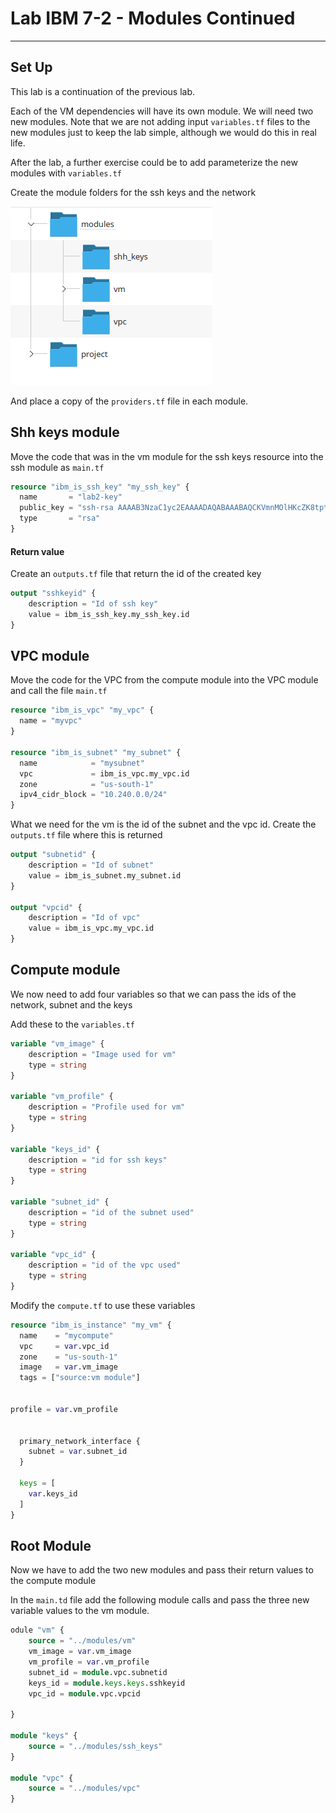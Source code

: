 # Lab IBM 7-2 - Modules Continued

---

## Set Up

This lab is a continuation of the previous lab.

Each of the VM dependencies will have its own module. We will need two new modules. Note that we are not adding input `variables.tf` files to the new modules just to keep the lab simple, although we would do this in real life.

After the lab, a further exercise could be to add parameterize the new modules with `variables.tf`

Create the module folders for the ssh keys and the network

![](images/ibm7-2.png)

And place a copy of the `providers.tf` file in each module. 

## Shh keys module

Move the code that was in the vm module for the ssh keys resource into the ssh module as `main.tf`

```terraform
resource "ibm_is_ssh_key" "my_ssh_key" {
  name       = "lab2-key"
  public_key = "ssh-rsa AAAAB3NzaC1yc2EAAAADAQABAAABAQCKVmnMOlHKcZK8tpt3MP1lqOLAcqcJzhsvJcjscgVERRN7/9484SOBJ3HSKxxNG5JN8owAjy5f9yYwcUg+JaUVuytn5Pv3aeYROHGGg+5G346xaq3DAwX6Y5ykr2fvjObgncQBnuU5KHWCECO/4h8uWuwh/kfniXPVjFToc+gnkqA+3RKpAecZhFXwfalQ9mMuYGFxn+fwn8cYEApsJbsEmb0iJwPiZ5hjFC8wREuiTlhPHDgkBLOiycd20op2nXzDbHfCHInquEe/gYxEitALONxm0swBOwJZwlTDOB7C6y2dzlrtxr1L59m7pCkWI4EtTRLvleehBoj3u7jB4usR"
  type       = "rsa"
}
```

#### Return value

Create an `outputs.tf` file that return the id of the created key


```terraform
output "sshkeyid" {
    description = "Id of ssh key"
    value = ibm_is_ssh_key.my_ssh_key.id
}
```

## VPC module

Move the code for the VPC from the compute module into the VPC module and call the file `main.tf`

```terraform 
resource "ibm_is_vpc" "my_vpc" {
  name = "myvpc"
}

resource "ibm_is_subnet" "my_subnet" {
  name            = "mysubnet"
  vpc             = ibm_is_vpc.my_vpc.id
  zone            = "us-south-1"
  ipv4_cidr_block = "10.240.0.0/24"
}
```

What we need for the vm is the id of the subnet and the vpc id.  Create the `outputs.tf` file where this is returned

```terraform
output "subnetid" {
    description = "Id of subnet"
    value = ibm_is_subnet.my_subnet.id
}

output "vpcid" {
    description = "Id of vpc"
    value = ibm_is_vpc.my_vpc.id
}
```

## Compute module

We now need to add four variables so that we can pass the ids of the network, subnet and the keys

Add these to the `variables.tf`

```terraform
variable "vm_image" {
    description = "Image used for vm"
    type = string
}

variable "vm_profile" {
    description = "Profile used for vm"
    type = string
}

variable "keys_id" {
    description = "id for ssh keys"
    type = string
}

variable "subnet_id" {
    description = "id of the subnet used"
    type = string
}

variable "vpc_id" {
    description = "id of the vpc used"
    type = string
}

```

Modify the `compute.tf` to use these variables

```terraform
resource "ibm_is_instance" "my_vm" {
  name    = "mycompute"
  vpc     = var.vpc_id
  zone    = "us-south-1"
  image   = var.vm_image
  tags = ["source:vm module"]


profile = var.vm_profile
  

  primary_network_interface {
    subnet = var.subnet_id
  }

  keys = [
    var.keys_id
  ]
}

```

## Root Module

Now we have to add the two new modules and pass their return values to the compute module

In the `main.td` file add the following module calls and pass the three new variable values to the vm module.

```terraform
odule "vm" {
    source = "../modules/vm"
    vm_image = var.vm_image
    vm_profile = var.vm_profile
    subnet_id = module.vpc.subnetid
    keys_id = module.keys.keys.sshkeyid
    vpc_id = module.vpc.vpcid

}

module "keys" {
    source = "../modules/ssh_keys"
}

module "vpc" {
    source = "../modules/vpc"
}
```